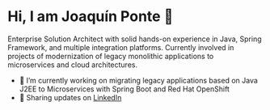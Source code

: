 # Hi, I am Joaquín Ponte 👋

Enterprise Solution Architect with solid hands-on experience in Java, Spring Framework, and multiple integration platforms. Currently involved in projects of modernization of legacy monolithic applications to microservices and cloud architectures. 

- 🔭 I’m currently working on migrating legacy applications based on Java J2EE to Microservices with Spring Boot and Red Hat OpenShift
- 💼 Sharing updates on <a href="https://www.linkedin.com/in/joaquinponte/">LinkedIn</a>
<!--
**jpontdia/jpontdia** is a ✨ _special_ ✨ repository because its `README.md` (this file) appears on your GitHub profile.

Here are some ideas to get you started:

- 🔭 I’m currently working on ...
- 🌱 I’m currently learning ...
- 👯 I’m looking to collaborate on ...
- 🤔 I’m looking for help with ...
- 💬 Ask me about ...
- 📫 How to reach me: ...
- 😄 Pronouns: ...
- ⚡ Fun fact: ...
-->
